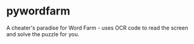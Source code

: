 # pywordfarm
A cheater's paradise for Word Farm - uses OCR code to read the screen and solve the puzzle for you.
